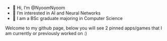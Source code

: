- 👋 Hi, I’m @NyoomNyoom
- 👀 I’m interested in AI and Neural Networks
- 🌱 I am a BSc graduate majoring in Computer Science

Welcome to my github page, below you will see 2 pinned apps/games that I am currently or previously worked on :)


<!---
NyoomNyoom/NyoomNyoom is a ✨ special ✨ repository because its `README.md` (this file) appears on your GitHub profile.
You can click the Preview link to take a look at your changes.
--->
